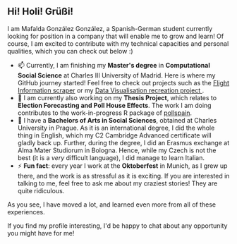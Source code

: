 ## Hi! Holi! Grüßi! 

I am Mafalda González González, a Spanish-German student currently looking for position in a company that will enable me to grow and learn! Of course, I am excited to contribute with my technical capacities and personal qualities, which you can check out below :) 

- 📫 Currently, I am finishing my **Master's degree** in **Computational Social Science** at Charles III University of Madrid. Here is where my GitHub journey started! Feel free to check out projects such as the [Flight Information scraper]([url](https://github.com/mafaldi/data-harvesting)) or my [Data Visualisation recreation project ]([url](https://csslab.uc3m.es/dataviz/projects/2024/100546612/)).
- 🌱 I am currently also working on my **Thesis Project**, which relates to **Election Forecasting and Poll House Effects**. The work I am doing contributes to the work-in-progress R package of [pollspain]([url](https://github.com/dadosdelaplace/pollspain)).
- 💬 I have a **Bachelors of Arts in Social Sciences**, obtained at Charles University in Prague. As it is an international degree, I did the whole thing in English, which my C2 Cambridge Advanced certificate will gladly back up. Further, during the degree, I did an Erasmus exchange at Alma Mater Studiorum in Bologna. Hence, while my Czech is not the best (it is a _very_ difficult language), I did manage to learn Italian.
- ⚡ **Fun fact**: every year I work at the **Oktoberfest** in Munich, as I grew up there, and the work is as stressful as it is exciting. If you are interested in talking to me, feel free to ask me about my craziest stories! They are quite ridiculous. 

As you see, I have moved a lot, and learned even more from all of these experiences. 

If you find my profile interesting, I'd be happy to chat about any opportunity you might have for me! 


<!--
**mafaldi/mafaldi** is a ✨ _special_ ✨ repository because its `README.md` (this file) appears on your GitHub profile.

Here are some ideas to get you started:

- 🔭 I’m currently working on ...
- 🌱 I’m currently learning ...
- 👯 I’m looking to collaborate on ...
- 🤔 I’m looking for help with ...
- 💬 Ask me about ...
- 📫 How to reach me: ...
- 😄 Pronouns: ...
- ⚡ Fun fact: ...
-->
